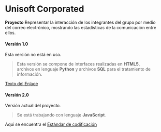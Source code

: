 # Unisoft Corporated

**Proyecto**
Representar la interacción de los integrantes del grupo por medio del correo electrónico, mostrando las estadísticas de la comunicación entre ellos.

#### Versión 1.0
Esta versión no está en uso.

> Esta versión se compone de interfaces realizadas en **HTML5**, archivos en lenguaje **Python** y archivos **SQL** para el tratamiento de información.

[Texto del Enlace](http://example.com "Mensaje del Atributo Título")

#### Versión 2.0
Versión actual del proyecto.

> Se está trabajando con lenguaje **JavaScript**.

Aqui se encuentra el  [Estándar de codificación](https://github.com/UnisoftCorporated/Unisoft/wiki/Est%C3%A1ndar-de-codificacion)
